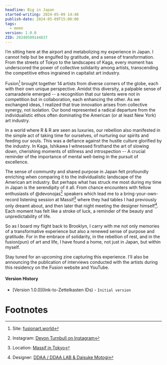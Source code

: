 ```yaml
---
headline: Big in Japan
started-writing: 2024-05-09 14:48
publish-date: 2024-05-09T15:00:00
tags:
  - memo
version: 1.0.0
ZID: 20240509144837
---
```

I’m sitting here at the airport and metabolizing my experience in Japan. I cannot help but be engulfed by gratitude, and a sense of transformation. From the streets of Tokyo to the landscapes of Kaga, every moment has underscored the power of collective solidarity among artists, transcending the competitive ethos ingrained in  capitalist art industry.

Fusion[^1] brought together 14 artists from diverse corners of the globe, each with their own unique perspective. Amidst this diversity, a palpable sense of camaraderie emerged -- a recognition that our talents were not in competition but in collaboration, each enhancing the other. As we exchanged ideas, I realized that true innovation arises from collective synergy, not isolation. Our bond represented a radical departure from the individualistic ethos often dominating the American (or at least New York) art industry.

In a world where R & R are seen as luxuries, our rebellion also manifested in the simple act of taking time for ourselves, of nurturing our spirits and feeding our souls. This was a defiance against the hustle culture glorified by the industry. In Kaga, Ishikawa I witnessed firsthand the art of slowing down, cherishing moments of stillness and introspection -- A crucial reminder of the importance of mental well-being in the pursuit of excellence.

The sense of community and shared purpose in Japan felt profoundly enriching when comparing it to the individualistic landscape of the American art industry. But perhaps what has struck me most during my time in Japan is the serendipity of it all. From chance encounters with fellow enthusiasts of @devonojas[^2] speakers which lead me to a bring-your-own-record listening session at Massif[^3] where they had tables I had previously only dreamt about, and then later that night meeting the designer himself[^4]. Each moment has felt like a stroke of luck, a reminder of the beauty and unpredictability of life.

So as I board my flight back to Brooklyn, I carry with me not only memories of a transformative experience but also a renewed sense of purpose and gratitude. For in the embrace of solidarity, in the rebellion of rest, and in the fusion(pun) of art and life, I have found a home, not just in Japan, but within myself.  

Stay tuned for an upcoming zine capturing this experience. I'll also be announcing the publication of interviews conducted with the artists during this residency on the Fusion website and YouTube. 

#### Version History 
- [Version 1.0.0](link-to-Zettelkasten IDs) - `Initial version`
# Footnotes

[^1]: Site: [fusionart.world](https://fusionart.world/)
[^2]: Instagram: [Devon Turnbull on Instagram](https://www.instagram.com/devonojas)
[^3]: Location: [Massif in Tokyo](https://www.massif.tokyo/)
[^4]: Designer: [DDAA / DDAA LAB & Daisuke Motogi](http://dskmtg.com/about/index.html)